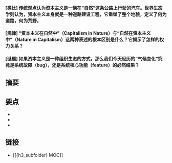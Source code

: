 #### [类比] 传统观点认为资本主义是一辆在“自然”这条公路上行驶的汽车。世界生态学则认为，资本主义本身就是一种道路建设工程，它重塑了整个地貌，定义了何为道路，何为荒野。


#### [规律] “资本主义在自然中”（Capitalism in Nature）与“自然在资本主义中”（Nature in Capitalism）这两种表述的根本区别是什么？它揭示了怎样的权力关系？


#### [谜题] 如果资本主义是一种组织生态的方式，那么我们今天经历的“气候变化”究竟是系统故障（bug），还是系统核心功能（feature）的必然结果？


## 摘要


## 要点

- 
- 
- 

## 链接

- [[{h3_subfolder} MOC]]
